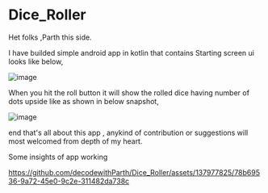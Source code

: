 # Dice_Roller
Het folks ,Parth this side.

I have builded simple android app in kotlin that contains Starting screen ui looks like below,

![image](https://github.com/decodewithParth/Dice_Roller/assets/137977825/5d463ffc-3f1f-459e-8376-d8293cb91d3c)



When you hit the roll button it will show the rolled dice having number of dots upside like as shown in below snapshot,

![image](https://github.com/decodewithParth/Dice_Roller/assets/137977825/f8349fc5-f559-4a26-a789-70dc2d95f75e)


end that's all about this app , anykind of contribution or suggestions will most welcomed from depth of my heart.


Some insights of app working

https://github.com/decodewithParth/Dice_Roller/assets/137977825/78b69536-9a72-45e0-9c2e-311482da738c

